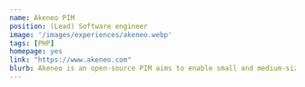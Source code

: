 ```yaml
---
name: Akeneo PIM
position: (Lead) Software engineer
image: '/images/experiences/akeneo.webp'
tags: [PHP]
homepage: yes
link: "https://www.akeneo.com"
blurb: Akeneo is an open-source PIM aims to enable small and medium-sized businesses to start centralizing, managing, enriching and distributing their product information at low cost.
---
```

